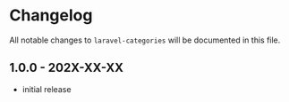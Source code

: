 # Changelog

All notable changes to `laravel-categories` will be documented in this file.

## 1.0.0 - 202X-XX-XX

- initial release
